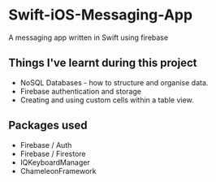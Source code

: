 # Swift-iOS-Messaging-App
A messaging app written in Swift using firebase

## Things I've learnt during this project
- NoSQL Databases - how to structure and organise data.
- Firebase authentication and storage
- Creating and using custom cells within a table view.

## Packages used
- Firebase / Auth
- Firebase / Firestore
- IQKeyboardManager
- ChameleonFramework
